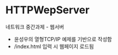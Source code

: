 HTTPWepServer
===================

네트워크 중간과제 - 웹서버

 - 윤성우의 열형TCP/IP 예제를 기반으로 작성함
 - /index.html 입력 시 웹페이지 로드됨
